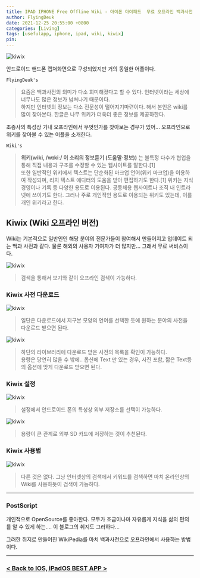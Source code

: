 ```yaml
---
title: IPAD IPHONE Free Offline Wiki - 아이폰 아이패드  무료 오프라인 백과사전 (Feat. Kiwix)
author: FlyingDeuk
date: 2021-12-25 20:55:00 +0800
categories: [Living]
tags: [usefulapp, iphone, ipad, wiki, kiwix]
pin:
---
```


![kiwix](/img/living/app/kiwix4.jpg)

안드로이드 핸드폰 캡쳐화면으로 구성되었지만 거의 동일한 어플이다.

`FlyingDeuk's`
> 요즘은 백과사전의 의미가 다소 희미해졌다고 할 수 있다. 인터넷이라는 세상에 너무나도 많은 정보가 넘쳐나기 때문이다. <br>
하지만 인터넷의 정보는 다소 전문성이 떨어지기마련이다. 해서 본인은 wiki를 많이 찾아본다. 한글은 나무 위키가 더욱더 좋은 정보를 제공하한다.

조종사의 특성상 기내 오프라인에서 무엇인가를 찾아보는 경우가 있어... 오프라인으로 위키를 찾아볼 수 있는 어플을 소개한다.

`Wiki's`
>**위키(wiki, /wɪkiː/ 이 소리의 정보듣기 (도움말·정보))** 는 불특정 다수가 협업을 통해 직접 내용과 구조를 수정할 수 있는 웹사이트를 말한다.[1] <br>
또한 일반적인 위키에서 텍스트는 단순화된 마크업 언어(위키 마크업)을 이용하여 작성되며, 리치 텍스트 에디터의 도움을 받아 편집하기도 한다.[1] 위키는 지식경영이나 기록 등 다양한 용도로 이용된다. 공동체용 웹사이트나 조직 내 인트라넷에 쓰이기도 한다. 그러나 주로 개인적인 용도로 이용되는 위키도 있는데, 이를 개인 위키라고 한다.

## Kiwix (Wiki 오프라인 버전)
Wiki는 기본적으로 일반인인 해당 분야의 전문가들이 참여해서 만들어지고 업데이트 되는 백과 사전과 같다. 물론 해외의 사용자 기여자가 더 많지만... 그래서 무료 써비스이다.

![kiwix](/img/living/app/kiwix2.jpg)
> 검색을 통해서 보기와 같이 오프라인 검색이 가능하다.

### Kiwix 사전 다운로드

![kiwix](/img/living/app/kiwix5.jpg)
> 일단은 다운로드에서 지구본 모양의 언어를 선택한 듯에 원하는 분야의 사전을 다운로드 받으면 된다.

![kiwix](/img/living/app/kiwix8.jpg)
> 하단의 라이브러리에 다운로드 받은 사전의 목록을 확인이 가능하다. <br>
용량은 당연히 많을 수 밖에.. 옵션에 Text 만 있는 경우, 사진 포함, 짧은 Text등의 옵션에 맞게 다운로드 받으면 된다.

### Kiwix 설정

![kiwix](/img/living/app/kiwix3.jpg)
> 설정에서 안드로이드 폰의 특성상 외부 저장소를 선택이 가능하다.

![kiwix](/img/living/app/kiwix7.jpg)
> 용량이 큰 관계로 외부 SD 카드에 저장하는 것이 추천된다.

### Kiwix 사용법
![kiwix](/img/living/app/kiwix2.jpg)
> 다른 것은 없다. 그냥 인터넷상의 검색에서 키워드를 검색하면 마치 온라인상의 Wiki를 사용하듯이 검색이 가능하다.

-----------

### PostScript
개인적으로 OpenSource를 좋아한다. 모두가 조금이나마 자유롭게 지식을 삶의 편의를 알 수 있게 하는.... 이 블로그의 취지도 그러하다...

그러한 취지로 만들어진 WikiPedia를 마치 백과사전으로 오프라인에서 사용하는 방법이다.

--------

### [< Back to IOS, iPadOS BEST APP >](/posts/IPADOSAPP/)
